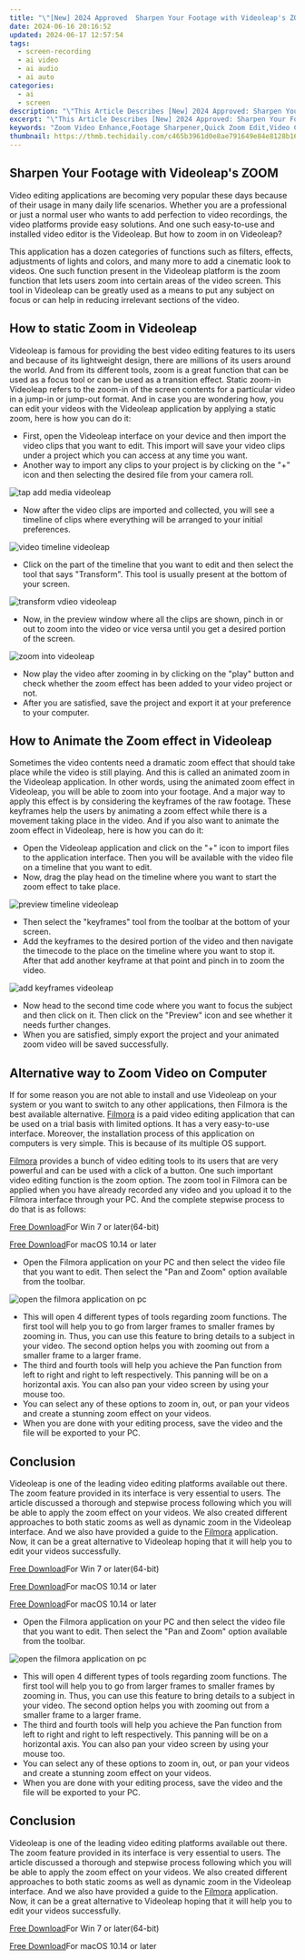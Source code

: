 ```yaml
---
title: "\"[New] 2024 Approved  Sharpen Your Footage with Videoleap's ZOOM\""
date: 2024-06-16 20:16:52
updated: 2024-06-17 12:57:54
tags: 
  - screen-recording
  - ai video
  - ai audio
  - ai auto
categories: 
  - ai
  - screen
description: "\"This Article Describes [New] 2024 Approved: Sharpen Your Footage with Videoleap's ZOOM\""
excerpt: "\"This Article Describes [New] 2024 Approved: Sharpen Your Footage with Videoleap's ZOOM\""
keywords: "Zoom Video Enhance,Footage Sharpener,Quick Zoom Edit,Video Clarity Boost,Zoom Focus Technique,Videoleap Zooming,Clearer Camera Output"
thumbnail: https://thmb.techidaily.com/c465b3961d0e8ae791649e84e8128b1614e8e09e935ed979e13eb915c45489fc.jpg
---
```


## Sharpen Your Footage with Videoleap's ZOOM

Video editing applications are becoming very popular these days because of their usage in many daily life scenarios. Whether you are a professional or just a normal user who wants to add perfection to video recordings, the video platforms provide easy solutions. And one such easy-to-use and installed video editor is the Videoleap. But how to zoom in on Videoleap?

This application has a dozen categories of functions such as filters, effects, adjustments of lights and colors, and many more to add a cinematic look to videos. One such function present in the Videoleap platform is the zoom function that lets users zoom into certain areas of the video screen. This tool in Videoleap can be greatly used as a means to put any subject on focus or can help in reducing irrelevant sections of the video.

## How to static Zoom in Videoleap

Videoleap is famous for providing the best video editing features to its users and because of its lightweight design, there are millions of its users around the world. And from its different tools, zoom is a great function that can be used as a focus tool or can be used as a transition effect. Static zoom-in Videoleap refers to the zoom-in of the screen contents for a particular video in a jump-in or jump-out format. And in case you are wondering how, you can edit your videos with the Videoleap application by applying a static zoom, here is how you can do it:

* First, open the Videoleap interface on your device and then import the video clips that you want to edit. This import will save your video clips under a project which you can access at any time you want.
* Another way to import any clips to your project is by clicking on the "+" icon and then selecting the desired file from your camera roll.

![tap add media videoleap](https://images.wondershare.com/filmora/article-images/2022/07/tap-add-media-videoleap.jpg)

* Now after the video clips are imported and collected, you will see a timeline of clips where everything will be arranged to your initial preferences.

![video timeline videoleap](https://images.wondershare.com/filmora/article-images/2022/07/video-timeline-videoleap.jpg)

* Click on the part of the timeline that you want to edit and then select the tool that says "Transform". This tool is usually present at the bottom of your screen.

![transform vdieo videoleap](https://images.wondershare.com/filmora/article-images/2022/07/transform-vdieo-videoleap.jpg)

* Now, in the preview window where all the clips are shown, pinch in or out to zoom into the video or vice versa until you get a desired portion of the screen.

![zoom into videoleap](https://images.wondershare.com/filmora/article-images/2022/07/zoom-into-videoleap.jpg)

* Now play the video after zooming in by clicking on the "play" button and check whether the zoom effect has been added to your video project or not.
* After you are satisfied, save the project and export it at your preference to your computer.

## How to Animate the Zoom effect in Videoleap

Sometimes the video contents need a dramatic zoom effect that should take place while the video is still playing. And this is called an animated zoom in the Videoleap application. In other words, using the animated zoom effect in Videoleap, you will be able to zoom into your footage. And a major way to apply this effect is by considering the keyframes of the raw footage. These keyframes help the users by animating a zoom effect while there is a movement taking place in the video. And if you also want to animate the zoom effect in Videoleap, here is how you can do it:

* Open the Videoleap application and click on the "+" icon to import files to the application interface. Then you will be available with the video file on a timeline that you want to edit.
* Now, drag the play head on the timeline where you want to start the zoom effect to take place.

![preview timeline videoleap](https://images.wondershare.com/filmora/article-images/2022/07/preview-timeline-videoleap.jpg)

* Then select the "keyframes" tool from the toolbar at the bottom of your screen.
* Add the keyframes to the desired portion of the video and then navigate the timecode to the place on the timeline where you want to stop it. After that add another keyframe at that point and pinch in to zoom the video.

![add keyframes videoleap](https://images.wondershare.com/filmora/article-images/2022/07/add-keyframes-videoleap.jpg)

* Now head to the second time code where you want to focus the subject and then click on it. Then click on the "Preview" icon and see whether it needs further changes.
* When you are satisfied, simply export the project and your animated zoom video will be saved successfully.

## Alternative way to Zoom Video on Computer

If for some reason you are not able to install and use Videoleap on your system or you want to switch to any other applications, then Filmora is the best available alternative. [Filmora](https://tools.techidaily.com/wondershare/filmora/download/) is a paid video editing application that can be used on a trial basis with limited options. It has a very easy-to-use interface. Moreover, the installation process of this application on computers is very simple. This is because of its multiple OS support.

[Filmora](https://tools.techidaily.com/wondershare/filmora/download/) provides a bunch of video editing tools to its users that are very powerful and can be used with a click of a button. One such important video editing function is the zoom option. The zoom tool in Filmora can be applied when you have already recorded any video and you upload it to the Filmora interface through your PC. And the complete stepwise process to do that is as follows:

[Free Download](https://tools.techidaily.com/wondershare/filmora/download/)For Win 7 or later(64-bit)

[Free Download](https://tools.techidaily.com/wondershare/filmora/download/)For macOS 10.14 or later

* Open the Filmora application on your PC and then select the video file that you want to edit. Then select the "Pan and Zoom" option available from the toolbar.

![open the filmora application on pc](https://images.wondershare.com/filmora/guide/pan-zoom-feature-filmora.jpg)

* This will open 4 different types of tools regarding zoom functions. The first tool will help you to go from larger frames to smaller frames by zooming in. Thus, you can use this feature to bring details to a subject in your video. The second option helps you with zooming out from a smaller frame to a larger frame.
* The third and fourth tools will help you achieve the Pan function from left to right and right to left respectively. This panning will be on a horizontal axis. You can also pan your video screen by using your mouse too.
* You can select any of these options to zoom in, out, or pan your videos and create a stunning zoom effect on your videos.
* When you are done with your editing process, save the video and the file will be exported to your PC.

## Conclusion

Videoleap is one of the leading video editing platforms available out there. The zoom feature provided in its interface is very essential to users. The article discussed a thorough and stepwise process following which you will be able to apply the zoom effect on your videos. We also created different approaches to both static zooms as well as dynamic zoom in the Videoleap interface. And we also have provided a guide to the [Filmora](https://tools.techidaily.com/wondershare/filmora/download/) application. Now, it can be a great alternative to Videoleap hoping that it will help you to edit your videos successfully.

[Free Download](https://tools.techidaily.com/wondershare/filmora/download/)For Win 7 or later(64-bit)

[Free Download](https://tools.techidaily.com/wondershare/filmora/download/)For macOS 10.14 or later

[Free Download](https://tools.techidaily.com/wondershare/filmora/download/)For macOS 10.14 or later

* Open the Filmora application on your PC and then select the video file that you want to edit. Then select the "Pan and Zoom" option available from the toolbar.

![open the filmora application on pc](https://images.wondershare.com/filmora/guide/pan-zoom-feature-filmora.jpg)

* This will open 4 different types of tools regarding zoom functions. The first tool will help you to go from larger frames to smaller frames by zooming in. Thus, you can use this feature to bring details to a subject in your video. The second option helps you with zooming out from a smaller frame to a larger frame.
* The third and fourth tools will help you achieve the Pan function from left to right and right to left respectively. This panning will be on a horizontal axis. You can also pan your video screen by using your mouse too.
* You can select any of these options to zoom in, out, or pan your videos and create a stunning zoom effect on your videos.
* When you are done with your editing process, save the video and the file will be exported to your PC.

## Conclusion

Videoleap is one of the leading video editing platforms available out there. The zoom feature provided in its interface is very essential to users. The article discussed a thorough and stepwise process following which you will be able to apply the zoom effect on your videos. We also created different approaches to both static zooms as well as dynamic zoom in the Videoleap interface. And we also have provided a guide to the [Filmora](https://tools.techidaily.com/wondershare/filmora/download/) application. Now, it can be a great alternative to Videoleap hoping that it will help you to edit your videos successfully.

[Free Download](https://tools.techidaily.com/wondershare/filmora/download/)For Win 7 or later(64-bit)

[Free Download](https://tools.techidaily.com/wondershare/filmora/download/)For macOS 10.14 or later

<ins class="adsbygoogle"
     style="display:block"
     data-ad-format="autorelaxed"
     data-ad-client="ca-pub-7571918770474297"
     data-ad-slot="1223367746"></ins>

<ins class="adsbygoogle"
     style="display:block"
     data-ad-format="autorelaxed"
     data-ad-client="ca-pub-7571918770474297"
     data-ad-slot="1223367746"></ins>



<ins class="adsbygoogle"
     style="display:block"
     data-ad-client="ca-pub-7571918770474297"
     data-ad-slot="8358498916"
     data-ad-format="auto"
     data-full-width-responsive="true"></ins>

